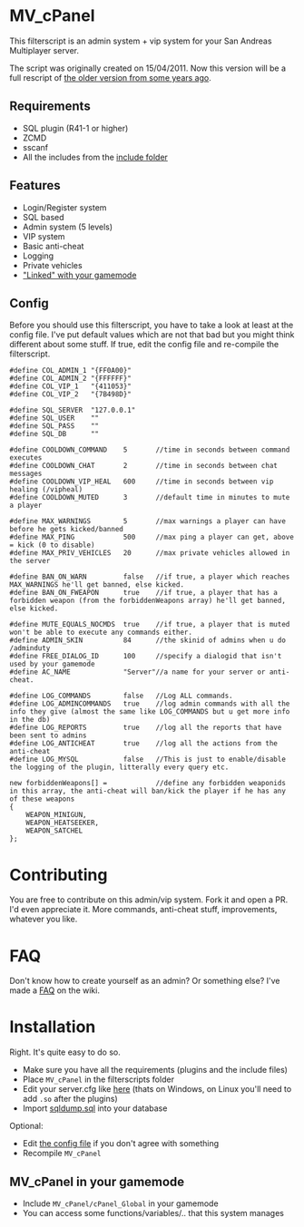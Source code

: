 # MV_cPanel

This filterscript is an admin system + vip system for your San Andreas Multiplayer server. 

The script was originally created on 15/04/2011. Now this version will be a full rescript of [the older version from some years ago](http://forum.sa-mp.com/showthread.php?t=248711).

## Requirements
* SQL plugin (R41-1 or higher)
* ZCMD
* sscanf
* All the includes from the [include folder](https://github.com/MichaelBelgium/MV_cPanel/tree/master/pawno/include)

## Features
* Login/Register system
* SQL based
* Admin system (5 levels)
* VIP system
* Basic anti-cheat
* Logging
* Private vehicles
* ["Linked" with your gamemode](https://github.com/MichaelBelgium/MV_cPanel#mv_cpanel-in-your-gamemode)

## Config

Before you should use this filterscript, you have to take a look at least at the config file. 
I've put default values which are not that bad but you might think different about some stuff.
If true, edit the config file and re-compile the filterscript.

```PAWN
#define COL_ADMIN_1	"{FF0A00}"
#define COL_ADMIN_2	"{FFFFFF}"
#define COL_VIP_1	"{411053}"
#define COL_VIP_2	"{7B498D}"

#define SQL_SERVER	"127.0.0.1"
#define SQL_USER	""
#define SQL_PASS	""
#define SQL_DB		""

#define COOLDOWN_COMMAND	5		//time in seconds between command executes
#define COOLDOWN_CHAT		2		//time in seconds between chat messages
#define COOLDOWN_VIP_HEAL	600		//time in seconds between vip healing (/vipheal)
#define COOLDOWN_MUTED		3		//default time in minutes to mute a player

#define MAX_WARNINGS		5		//max warnings a player can have before he gets kicked/banned
#define MAX_PING			500		//max ping a player can get, above = kick (0 to disable)
#define MAX_PRIV_VEHICLES	20		//max private vehicles allowed in the server

#define BAN_ON_WARN			false	//if true, a player which reaches MAX_WARNINGS he'll get banned, else kicked.
#define BAN_ON_FWEAPON		true	//if true, a player that has a forbidden weapon (from the forbiddenWeapons array) he'll get banned, else kicked. 

#define MUTE_EQUALS_NOCMDS	true	//if true, a player that is muted won't be able to execute any commands either.
#define ADMIN_SKIN			84		//the skinid of admins when u do /adminduty
#define FREE_DIALOG_ID		100		//specify a dialogid that isn't used by your gamemode
#define AC_NAME 			"Server"//a name for your server or anti-cheat.

#define LOG_COMMANDS		false	//Log ALL commands.
#define LOG_ADMINCOMMANDS	true	//log admin commands with all the info they give (almost the same like LOG_COMMANDS but u get more info in the db)
#define LOG_REPORTS			true	//log all the reports that have been sent to admins
#define LOG_ANTICHEAT		true	//log all the actions from the anti-cheat
#define LOG_MYSQL			false	//This is just to enable/disable the logging of the plugin, litterally every query etc.

new forbiddenWeapons[] =			//define any forbidden weaponids in this array, the anti-cheat will ban/kick the player if he has any of these weapons
{
	WEAPON_MINIGUN,
	WEAPON_HEATSEEKER,
	WEAPON_SATCHEL
};
```

# Contributing
You are free to contribute on this admin/vip system. Fork it and open a PR. I'd even appreciate it. 
More commands, anti-cheat stuff, improvements, whatever you like.

# FAQ
Don't know how to create yourself as an admin? Or something else? I've made a [FAQ](https://github.com/MichaelBelgium/MV_cPanel/wiki/FAQ) on the wiki.

# Installation
Right. It's quite easy to do so.

* Make sure you have all the requirements (plugins and the include files)
* Place `MV_cPanel` in the filterscripts folder
* Edit your server.cfg like [here](https://github.com/MichaelBelgium/MV_cPanel/blob/master/server.cfg#L8-L9) (thats on Windows, on Linux you'll need to add `.so` after the plugins)
* Import [sqldump.sql](https://github.com/MichaelBelgium/MV_cPanel/blob/master/sql_dump.sql) into your database

Optional:
* Edit [the config file](https://github.com/MichaelBelgium/MV_cPanel/blob/master/pawno/include/MV_cPanel/cPanel_Config.inc) if you don't agree with something
* Recompile `MV_cPanel`

## MV_cPanel in your gamemode
* Include `MV_cPanel/cPanel_Global` in your gamemode
* You can access some functions/variables/.. that this system manages